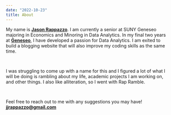 ```yaml
---
date: "2022-10-23"
title: About
---
```


My name is [**Jason Rappazzo**](www.linkedin.com/in/jasonrappazzo). I am currently a senior at SUNY Geneseo majoring in Economics and Minoring in Data Analytics. In my final two years at [**Geneseo**](https://www.geneseo.edu/), I have developed a passion for Data Analytics. I am exited to build a blogging website that will also improve my coding skills as the same time. 

<br>

I was struggling to come up with a name for this and I figured a lot of what I will be doing is rambling about my life, academic projects I am working on, and other things. I also like alliteration, so I went with Rap Ramble. 

<br>

Feel free to reach out to me with any suggestions you may have! [**jjrappazzo@gmail.com**](https://www.gmail.com)